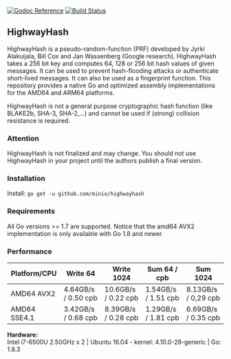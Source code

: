 [![Godoc Reference](https://godoc.org/github.com/minio/highwayhash?status.svg)](https://godoc.org/github.com/minio/highwayhash)
[![Build Status](https://travis-ci.org/minio/highwayhash.svg?branch=master)](https://travis-ci.org/minio/highwayhash)

## HighwayHash

HighwayHash is a pseudo-random-function (PRF) developed by Jyrki Alakuijala, Bill Cox and Jan Wassenberg (Google research).
HighwayHash takes a 256 bit key and computes 64, 128 or 256 bit hash values of given messages. It can be used to prevent hash-flooding
attacks or authenticate short-lived messages. It can also be used as a fingerprint function.
This repository provides a native Go and optimized assembly implementations for the AMD64 and ARM64 platforms.  

HighwayHash is not a general purpose cryptographic hash function (like BLAKE2b, SHA-3, SHA-2,...) and cannot be used if (strong) collision
resistance is required. 

### Attention
HighwayHash is not finalized and may change. You should not use HighwayHash in your project until the authors publish a final version.

### Installation

Install: `go get -u github.com/minio/highwayhash`

### Requirements

All Go versions >= 1.7 are supported.
Notice that the amd64 AVX2 implementation is only available with Go 1.8 and newer.

### Performance

Platform/CPU      | Write 64            | Write 1024           | Sum 64 / cpb        | Sum 1024
----------------- | ------------------- | -------------------- | ------------------- | ------------------- 
AMD64 AVX2        | 4.64GB/s / 0.50 cpb | 10.6GB/s / 0.22 cpb  | 1.54GB/s / 1.51 cpb | 8.13GB/s / 0,29 cpb
AMD64 SSE4.1      | 3.42GB/s / 0.68 cpb | 8.39GB/s / 0.28 cpb  | 1.29GB/s / 1.81 cpb | 6.69GB/s / 0.35 cpb


**Hardware:**  
Intel i7-6500U 2.50GHz x 2 | Ubuntu 16.04 - kernel: 4.10.0-28-generic | Go: 1.8.3  
